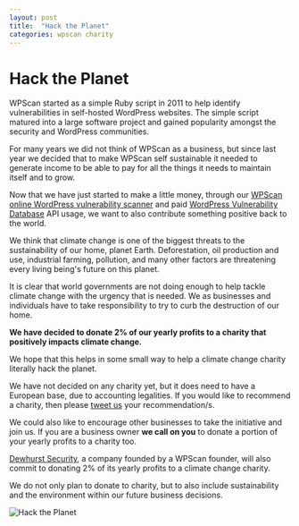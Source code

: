 ```yaml
---
layout: post
title:  "Hack the Planet"
categories: wpscan charity
---
```


# Hack the Planet

WPScan started as a simple Ruby script in 2011 to help identify vulnerabilities in self-hosted WordPress websites. The simple script matured into a large software project and gained popularity amongst the security and WordPress communities.

For many years we did not think of WPScan as a business, but since last year we decided that to make WPScan self sustainable it needed to generate income to be able to pay for all the things it needs to maintain itself and to grow.

Now that we have just started to make a little money, through our [WPScan online WordPress vulnerability scanner](https://wpscan.io/) and paid [WordPress Vulnerability Database](https://wpvulndb.com/) API usage, we want to also contribute something positive back to the world.

We think that climate change is one of the biggest threats to the sustainability of our home, planet Earth. Deforestation, oil production and use, industrial farming, pollution, and many other factors are threatening every living being's future on this planet.

It is clear that world governments are not doing enough to help tackle climate change with the urgency that is needed. We as businesses and individuals have to take responsibility to try to curb the destruction of our home.

**We have decided to donate 2% of our yearly profits to a charity that positively impacts climate change.**

We hope that this helps in some small way to help a climate change charity literally hack the planet.

We have not decided on any charity yet, but it does need to have a European base, due to accounting legalities. If you would like to recommend a charity, then please [tweet us](https://twitter.com/_wpscan_) your recommendation/s.

We could also like to encourage other businesses to take the initiative and join us. If you are a business owner **we call on you** to donate a portion of your yearly profits to a charity too.

[Dewhurst Security](https://dewhurstsecurity.com/), a company founded by a WPScan founder, will also commit to donating 2% of its yearly profits to a climate change charity.

We do not only plan to donate to charity, but to also include sustainability and the environment within our future business decisions.

![Hack the Planet](https://media.giphy.com/media/14kdiJUblbWBXy/giphy.gif)
